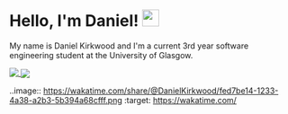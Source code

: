 # Hello, I'm Daniel! <img src="https://raw.githubusercontent.com/MartinHeinz/MartinHeinz/master/wave.gif" width="30px">

My name is Daniel Kirkwood and I'm a current 3rd year software engineering student at the University of Glasgow.

<a href="https://github.com/DanielKirkwood">
  <img align="top" src="https://github-readme-stats.vercel.app/api/top-langs/?username=DanielKirkwood&hide_border=true&theme=vue-dark" />
</a>
<a href="https://github.com/DanielKirkwood">
  <img align="center" src="https://github-readme-stats.vercel.app/api?username=DanielKirkwood&show_icons=true&hide_border=true&&count_private=true&include_all_commits=true&hide_rank=true&theme=vue-dark&line_height=33" />
</a>

..image:: https://wakatime.com/share/@DanielKirkwood/fed7be14-1233-4a38-a2b3-5b394a68cfff.png
    :target: https://wakatime.com/

